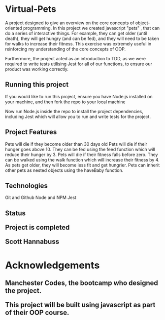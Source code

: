 <h1> Virtual-Pets </h1>

A project designed to give an overview on the core concepts of object-oriented programming. In this project we created javascript "pets" , that can do a series of interactive things. For example, they can get older (until death), they will get hungry (and can be fed), and they will need to be taken for walks to increase their fitness. This exercise was extremely useful in reinforcing my understanding of the core concepts of OOP. 

Furthermore, the project acted as an introduction to TDD, as we were required to write tests utilising Jest for all of our functions, to ensure our product was working correctly. 

<h2> Running this project </h2>

If you would like to run this project, ensure you have Node.js installed on your machine, and then fork the repo to your local machine 

Now run Node.js inside the repo to install the project dependencies, including Jest which will allow you to run and write tests for the project. 

<h2> Project Features </h2>

Pets will die if they become older than 30 days old
Pets will die if their hunger goes above 10. They can be fed using the feed function which will reduce their hunger by 3.
Pets will die if their fitness falls before zero. They can be walked using the walk function which will increase their fitness by 4. 
As pets get older, they will become less fit and get hungrier. 
Pets can inherit other pets as nested objects using the haveBaby function. 

<h2> Technologies </h2>

Git and Github
Node and NPM 
Jest

<h2> Status <h/2>

Project is completed

<Authors>

Scott Hannabuss

<h2> Acknowledgements </h2>

Manchester Codes, the bootcamp who designed the project. 

This project will be built using javascript as part of their OOP course. 





